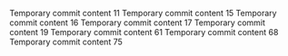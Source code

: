 Temporary commit content 11
Temporary commit content 15
Temporary commit content 16
Temporary commit content 17
Temporary commit content 19
Temporary commit content 61
Temporary commit content 68
Temporary commit content 75
